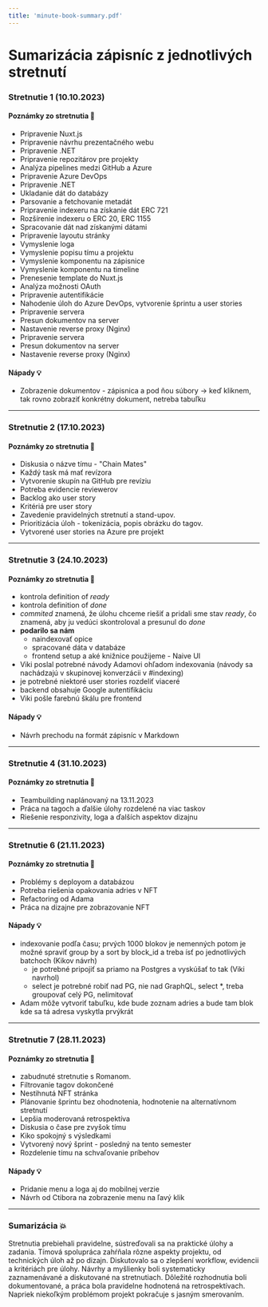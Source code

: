 ```yaml
---
title: 'minute-book-summary.pdf'
---
```

# Sumarizácia zápisníc z jednotlivých stretnutí

### Stretnutie 1 (10.10.2023)
#### Poznámky zo stretnutia 📝
- Pripravenie Nuxt.js
- Pripravenie návrhu prezentačného webu
- Pripravenie .NET
- Pripravenie repozitárov pre projekty
- Analýza pipelines medzi GitHub a Azure
- Pripravenie Azure DevOps
- Pripravenie .NET
- Ukladanie dát do databázy
- Parsovanie a fetchovanie metadát
- Pripravenie indexeru na získanie dát ERC 721
- Rozšírenie indexeru o ERC 20, ERC 1155
- Spracovanie dát nad získanými dátami
- Pripravenie layoutu stránky
- Vymyslenie loga
- Vymyslenie popisu tímu a projektu
- Vymyslenie komponentu na zápisnice
- Vymyslenie komponentu na timeline
- Prenesenie template do Nuxt.js
- Analýza možnosti OAuth
- Pripravenie autentifikácie
- Nahodenie úloh do Azure DevOps, vytvorenie šprintu a user stories
- Pripravenie servera
- Presun dokumentov na server
- Nastavenie reverse proxy (Nginx)
- Pripravenie servera
- Presun dokumentov na server
- Nastavenie reverse proxy (Nginx)

#### Nápady 💡
- Zobrazenie dokumentov - zápisnica a pod ňou súbory → keď kliknem, tak rovno zobraziť konkrétny dokument, netreba tabuľku

---

### Stretnutie 2 (17.10.2023)
#### Poznámky zo stretnutia 📝
- Diskusia o názve tímu - "Chain Mates"
- Každý task má mať revízora
- Vytvorenie skupín na GitHub pre revíziu
- Potreba evidencie reviewerov
- Backlog ako user story
- Kritériá pre user story
- Zavedenie pravidelných stretnutí a stand-upov.
- Prioritizácia úloh - tokenizácia, popis obrázku do tagov.
- Vytvorené user stories na Azure pre projekt

---

### Stretnutie 3 (24.10.2023)
#### Poznámky zo stretnutia 📝
- kontrola definition of _ready_
- kontrola definition of _done_
- _commited_ znamená, že úlohu chceme riešiť a pridali sme stav _ready_, čo znamená, aby ju vedúci skontroloval a presunul do _done_
- **podarilo sa nám**
  - naindexovať opice
  - spracované dáta v databáze
  - frontend setup a aké knižnice použijeme - Naive UI
- Viki poslal potrebné návody Adamovi ohľadom indexovania (návody sa nachádzajú v skupinovej konverzácii v #indexing)
- je potrebné niektoré user stories rozdeliť viaceré
- backend obsahuje Google autentifikáciu
- Viki pošle farebnú škálu pre frontend

#### Nápady 💡
- Návrh prechodu na formát zápisníc v Markdown
---

### Stretnutie 4 (31.10.2023)
#### Poznámky zo stretnutia 📝
- Teambuilding naplánovaný na 13.11.2023
- Práca na tagoch a ďalšie úlohy rozdelené na viac taskov
- Riešenie responzivity, loga a ďalších aspektov dizajnu

---

### Stretnutie 6 (21.11.2023)
#### Poznámky zo stretnutia 📝
- Problémy s deployom a databázou
- Potreba riešenia opakovania adries v NFT
- Refactoring od Adama
- Práca na dizajne pre zobrazovanie NFT

#### Nápady 💡
- indexovanie podľa času; prvých 1000 blokov je nemenných potom je možné spraviť group by a sort by block_id a treba ísť po jednotlivých batchoch (Kikov návrh)
	 - je potrebné pripojiť sa priamo na Postgres a vyskúšať to tak (Viki navrhol)
	 - select je potrebné robiť nad PG, nie nad GraphQL, select *, treba groupovať celý PG, nelimitovať
 - Adam môže vytvoriť tabuľku, kde bude zoznam adries a bude tam blok kde sa tá adresa vyskytla prvýkrát
---

### Stretnutie 7 (28.11.2023)
#### Poznámky zo stretnutia 📝
- zabudnuté stretnutie s Romanom.
- Filtrovanie tagov dokončené
- Nestihnutá NFT stránka
- Plánovanie šprintu bez ohodnotenia, hodnotenie na alternatívnom stretnutí
- Lepšia moderovaná retrospektíva
- Diskusia o čase pre zvyšok tímu
- Kiko spokojný s výsledkami
- Vytvorený nový šprint - posledný na tento semester
- Rozdelenie tímu na schvaľovanie príbehov

#### Nápady 💡
- Pridanie menu a loga aj do mobilnej verzie
- Návrh od Ctibora na zobrazenie menu na ľavý klik

---

### Sumarizácia 💥

Stretnutia prebiehali pravidelne, sústreďovali sa na praktické úlohy a zadania.
Tímová spolupráca zahŕňala rôzne aspekty projektu, od technických úloh až po dizajn.
Diskutovalo sa o zlepšení workflow, evidencii a kritériách pre úlohy.
Návrhy a myšlienky boli systematicky zaznamenávané a diskutované na stretnutiach.
Dôležité rozhodnutia boli dokumentované, a práca bola pravidelne hodnotená na retrospektívach.
Napriek niekoľkým problémom projekt pokračuje s jasným smerovaním.
